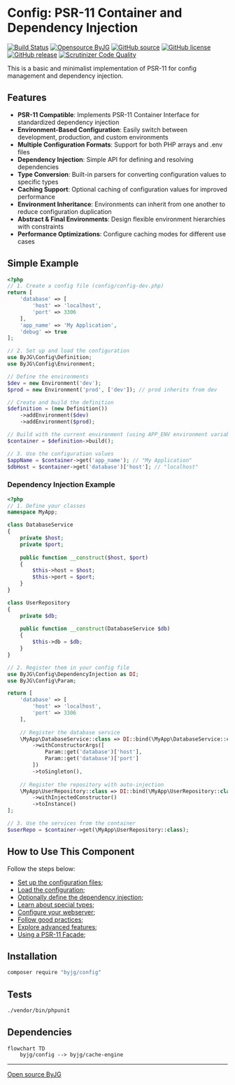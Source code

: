 # Config: PSR-11 Container and Dependency Injection

[![Build Status](https://github.com/byjg/php-config/actions/workflows/phpunit.yml/badge.svg?branch=master)](https://github.com/byjg/php-config/actions/workflows/phpunit.yml)
[![Opensource ByJG](https://img.shields.io/badge/opensource-byjg-success.svg)](http://opensource.byjg.com)
[![GitHub source](https://img.shields.io/badge/Github-source-informational?logo=github)](https://github.com/byjg/php-config/)
[![GitHub license](https://img.shields.io/github/license/byjg/php-config.svg)](https://opensource.byjg.com/opensource/licensing.html)
[![GitHub release](https://img.shields.io/github/release/byjg/php-config.svg)](https://github.com/byjg/php-config/releases/)
[![Scrutinizer Code Quality](https://scrutinizer-ci.com/g/byjg/config/badges/quality-score.png?b=master)](https://scrutinizer-ci.com/g/byjg/config/?branch=master)

This is a basic and minimalist implementation of PSR-11 for config management and dependency injection.

## Features

- **PSR-11 Compatible**: Implements PSR-11 Container Interface for standardized dependency injection
- **Environment-Based Configuration**: Easily switch between development, production, and custom environments
- **Multiple Configuration Formats**: Support for both PHP arrays and .env files
- **Dependency Injection**: Simple API for defining and resolving dependencies
- **Type Conversion**: Built-in parsers for converting configuration values to specific types
- **Caching Support**: Optional caching of configuration values for improved performance
- **Environment Inheritance**: Environments can inherit from one another to reduce configuration duplication
- **Abstract & Final Environments**: Design flexible environment hierarchies with constraints
- **Performance Optimizations**: Configure caching modes for different use cases

## Simple Example

```php
<?php
// 1. Create a config file (config/config-dev.php)
return [
    'database' => [
        'host' => 'localhost',
        'port' => 3306
    ],
    'app_name' => 'My Application',
    'debug' => true
];

// 2. Set up and load the configuration
use ByJG\Config\Definition;
use ByJG\Config\Environment;

// Define the environments
$dev = new Environment('dev');
$prod = new Environment('prod', ['dev']); // prod inherits from dev

// Create and build the definition
$definition = (new Definition())
    ->addEnvironment($dev)
    ->addEnvironment($prod);

// Build with the current environment (using APP_ENV environment variable)
$container = $definition->build();

// 3. Use the configuration values
$appName = $container->get('app_name'); // "My Application"
$dbHost = $container->get('database')['host']; // "localhost"
```

### Dependency Injection Example

```php
<?php
// 1. Define your classes
namespace MyApp;

class DatabaseService 
{
    private $host;
    private $port;
    
    public function __construct($host, $port) 
    {
        $this->host = $host;
        $this->port = $port;
    }
}

class UserRepository 
{
    private $db;
    
    public function __construct(DatabaseService $db) 
    {
        $this->db = $db;
    }
}

// 2. Register them in your config file
use ByJG\Config\DependencyInjection as DI;
use ByJG\Config\Param;

return [
    'database' => [
        'host' => 'localhost',
        'port' => 3306
    ],
    
    // Register the database service
    \MyApp\DatabaseService::class => DI::bind(\MyApp\DatabaseService::class)
        ->withConstructorArgs([
            Param::get('database')['host'],
            Param::get('database')['port']
        ])
        ->toSingleton(),
    
    // Register the repository with auto-injection
    \MyApp\UserRepository::class => DI::bind(\MyApp\UserRepository::class)
        ->withInjectedConstructor()
        ->toInstance()
];

// 3. Use the services from the container
$userRepo = $container->get(\MyApp\UserRepository::class);
```

## How to Use This Component

Follow the steps below:

- [Set up the configuration files](docs/setup.md);
- [Load the configuration](docs/load-the-configuration.md);
- [Optionally define the dependency injection](docs/dependency-injection.md);
- [Learn about special types](docs/special-types.md);
- [Configure your webserver](docs/configure-webserver.md);
- [Follow good practices](docs/good-practices.md);
- [Explore advanced features](docs/advanced-features.md);
- [Using a PSR-11 Facade](docs/psr11-container.md);

## Installation

```bash
composer require "byjg/config"
```

## Tests

```bash
./vendor/bin/phpunit
```

## Dependencies

```mermaid
flowchart TD
    byjg/config --> byjg/cache-engine
```
----
[Open source ByJG](http://opensource.byjg.com)